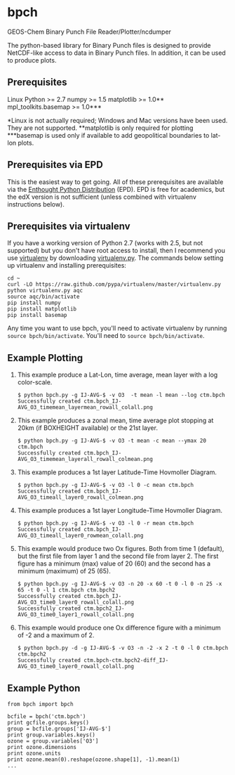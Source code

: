 bpch
====

GEOS-Chem Binary Punch File Reader/Plotter/ncdumper

The python-based library for Binary Punch files is designed to provide NetCDF-like access to data in Binary Punch files. In addition, it can be used to produce plots.

Prerequisites
-------------

Linux
Python >= 2.7
numpy >= 1.5
matplotlib >= 1.0**
mpl_toolkits.basemap >= 1.0***

*Linux is not actually required; Windows and Mac versions have been used. They are not supported.
**matplotlib is only required for plotting
***basemap is used only if available to add geopolitical boundaries to lat-lon plots.

Prerequisites via EPD
---------------------
This is the easiest way to get going. All of these prerequisites are available via the <a href=http://www.enthought.com/products/epd.php>Enthought Python Distribution</a> (EPD). EPD is free for academics, but the edX version is not sufficient (unless combined with virtualenv instructions below). 


Prerequisites via virtualenv
----------------------------
If you have a working version of Python 2.7 (works with 2.5, but not supported) but you don't have root access to install, then I recommend you use <a href=https://pypi.python.org/pypi/virtualenv>virtualenv</a> by downloading <a href=https://raw.github.com/pypa/virtualenv/master/virtualenv.py>virtualenv.py</a>. The commands below setting up virtualenv and installing prerequisites:

```
cd ~
curl -LO https://raw.github.com/pypa/virtualenv/master/virtualenv.py
python virtualenv.py aqc
source aqc/bin/activate
pip install numpy
pip install matplotlib
pip install basemap
```

Any time you want to use bpch, you'll need to activate virtualenv by running `source bpch/bin/activate`. You'll need to `source bpch/bin/activate`.

Example Plotting
----------------

1. This example produce a Lat-Lon, time average, mean layer with a log color-scale.

    ```
    $ python bpch.py -g IJ-AVG-$ -v O3  -t mean -l mean --log ctm.bpch
    Successfully created ctm.bpch_IJ-AVG_O3_timemean_layermean_rowall_colall.png
    ```

2. This example produces a zonal mean, time average plot stopping at 20km (if BOXHEIGHT available) or the 21st layer.

    ```
    $ python bpch.py -g IJ-AVG-$ -v O3 -t mean -c mean --ymax 20 ctm.bpch
    Successfully created ctm.bpch_IJ-AVG_O3_timemean_layerall_rowall_colmean.png
    ```

3. This example produces a 1st layer Latitude-Time Hovmoller Diagram. 

    ```
    $ python bpch.py -g IJ-AVG-$ -v O3 -l 0 -c mean ctm.bpch
    Successfully created ctm.bpch_IJ-AVG_O3_timeall_layer0_rowall_colmean.png
    ```

4. This example produces a 1st layer Longitude-Time Hovmoller Diagram. 

    ```
    $ python bpch.py -g IJ-AVG-$ -v O3 -l 0 -r mean ctm.bpch
    Successfully created ctm.bpch_IJ-AVG_O3_timeall_layer0_rowmean_colall.png
    ```

5. This example would produce two Ox figures. Both from time 1 (default), but the first file from layer 1 and the second file from layer 2. The first figure has a minimum (max) value of 20 (60) and the second has a minimum (maximum) of 25 (65).

    ```
    $ python bpch.py -g IJ-AVG-$ -v O3 -n 20 -x 60 -t 0 -l 0 -n 25 -x 65 -t 0 -l 1 ctm.bpch ctm.bpch2
    Successfully created ctm.bpch_IJ-AVG_O3_time0_layer0_rowall_colall.png
    Successfully created ctm.bpch2_IJ-AVG_O3_time0_layer1_rowall_colall.png
    ```
    
6. This example would produce one Ox difference figure with a minimum of -2 and a maximum of 2.
    
    ```
    $ python bpch.py -d -g IJ-AVG-$ -v O3 -n -2 -x 2 -t 0 -l 0 ctm.bpch ctm.bpch2
    Successfully created ctm.bpch-ctm.bpch2-diff_IJ-AVG_O3_time0_layer0_rowall_colall.png
    ```

Example Python
--------------
```
from bpch import bpch

bcfile = bpch('ctm.bpch')
print gcfile.groups.keys()
group = bcfile.groups['IJ-AVG-$']
print group.variables.keys()
ozone = group.variables['O3']
print ozone.dimensions
print ozone.units
print ozone.mean(0).reshape(ozone.shape[1], -1).mean(1)
...

```